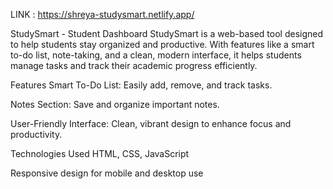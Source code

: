 LINK : https://shreya-studysmart.netlify.app/

StudySmart - Student Dashboard
StudySmart is a web-based tool designed to help students stay organized and productive. With features like a smart to-do list, note-taking, and a clean, modern interface, it helps students manage tasks and track their academic progress efficiently.

Features
Smart To-Do List: Easily add, remove, and track tasks.

Notes Section: Save and organize important notes.

User-Friendly Interface: Clean, vibrant design to enhance focus and productivity.

Technologies Used
HTML, CSS, JavaScript

Responsive design for mobile and desktop use

